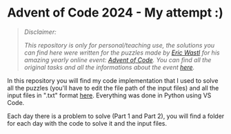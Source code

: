 # Advent of Code 2024 - My attempt :)

>*Disclaimer:*
>
>*This repository is only for personal/teaching use, the solutions you can find here were written for the puzzles made by [Eric Wastl](https://github.com/topaz) for his amazing yearly online event: [Advent of Code](https://adventofcode.com/). You can find all the original tasks and all the informations about the event [here](https://adventofcode.com/2024/about).*


In this repository you will find my code implementation that I used to solve all the puzzles (you'll have to edit the file path of the input files) and all the input files in ".txt" format [here](https://github.com/Nebus01/Advent-of-Code-2024). Everything was done in Python using VS Code.

Each day there is a problem to solve (Part 1 and Part 2), you will find a folder for each day with the code to solve it and the input files.
